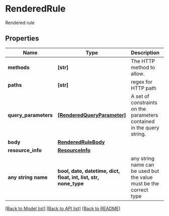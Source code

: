 # RenderedRule

Rendered rule

## Properties
Name | Type | Description | Notes
------------ | ------------- | ------------- | -------------
**methods** | **[str]** | The HTTP method to allow. | [optional] 
**paths** | **[str]** | regex for HTTP path | [optional] 
**query_parameters** | [**[RenderedQueryParameter]**](RenderedQueryParameter.md) | A set of constraints on the parameters contained in the query string. | [optional] 
**body** | [**RenderedRuleBody**](RenderedRuleBody.md) |  | [optional] 
**resource_info** | [**ResourceInfo**](ResourceInfo.md) |  | [optional] 
**any string name** | **bool, date, datetime, dict, float, int, list, str, none_type** | any string name can be used but the value must be the correct type | [optional]

[[Back to Model list]](../README.md#documentation-for-models) [[Back to API list]](../README.md#documentation-for-api-endpoints) [[Back to README]](../README.md)


